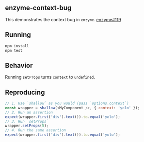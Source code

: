 ## enzyme-context-bug
This demonstrates the context bug in `enzyme`. [enzyme#119](https://github.com/airbnb/enzyme/issues/119)

## Running
```bash
npm install
npm test
```

## Behavior
Running `setProps` turns `context` to `undefined`.

## Reproducing
```js
// 1. Use `shallow` as you would (pass `options.context`)
const wrapper = shallow(<MyComponent />, { context: 'yolo' });
// 2. Run an assertion
expect(wrapper.first('div').text()).to.equal('yolo');
// 3. Run `setProps`
wrapper.setProps(5);
// 4. Run the same assertion
expect(wrapper.first('div').text()).to.equal('yolo');
```
